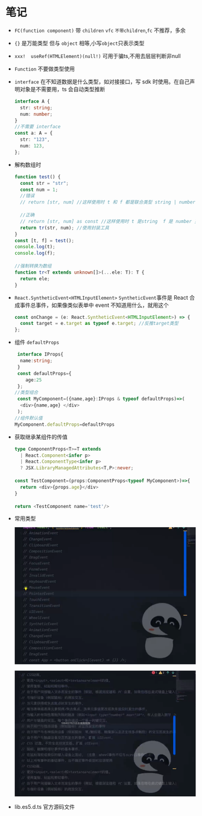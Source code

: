 # 笔记

- `FC(function component)` 带 `children` `vfc` `不带children`,`fc` 不推荐，多余
- `{}` 是万能类型 但与 `object` 相等,小写`object`只表示类型
- `xxx!  useRef(HTMLElement)(null!)` 可用于骗ts,不用去层层判断非null 
- `Function` 不要做类型使用
- `interface` 在不知道数据是什么类型，如对接接口，写 sdk 时使用。在自己声明对象是不需要用，ts 会自动类型推断
  ```ts
  interface A {
    str: string;
    num: number;
  }
  //不需要 interface
  const a: A = {
    str: "123",
    num: 123,
  };
  ```
- 解构数组时

  ```ts
  function test() {
    const str = "str";
    const num = 1;
    //错误
    // return [str, num] //这样使用时 t 和 f 都是联合类型 string | number

    //正确
    // return [str, num] as const //这样使用时 t 是string  f 是 number 更精确
    return tr(str, num); //使用封装工具
  }
  const [t, f] = test();
  console.log(t);
  console.log(f);

  //强制转换为数组
  function tr<T extends unknown[]>(...ele: T): T {
    return ele;
  }
  ```

- `React.SyntheticEvent<HTMLInputElement>` `SyntheticEvent`事件是 React 合成事件总事件，如果像类似表单中 event 不知道用什么，就用这个
  ```ts
  const onChange = (e: React.SyntheticEvent<HTMLInputElement>) => {
    const target = e.target as typeof e.target; //反推target类型
  };
  ```
- 组件 `defaultProps`
  ```ts
   interface IProps{
    name:string;
   }
   const defaultProps={
      age:25
   };
  //类型组合
   const MyComponent=({name,age}:IProps & typeof defaultProps)=>(
    <div>{name,age} </div>
   );
  //组件默认值
  MyComponent.defaultProps=defaultProps
  ```

 - 获取继承某组件的传值
    ```ts
    type ComponentProps<T>=T extends  
      | React.Component<infer p>
      | React.ComponentType<infer p>
      ? JSX.LibraryManagedAttributes<T,P>:never;

    const TestComponent=(props:ComponentProps<typeof MyComponent>)=>{
      return <div>{props.age}</div>
    }
    
    return <TestComponent name='test'/>

    ```

- 常用类型

  ![](./img/p1.png)
  
  ![](./img/p2.png)

- lib.es5.d.ts 官方源码文件